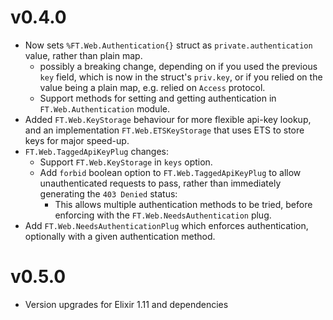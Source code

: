 # v0.4.0

* Now sets `%FT.Web.Authentication{}` struct as `private.authentication` value, rather than plain map.
    * possibly a breaking change, depending on if you used the previous `key` field, which is now in the struct's `priv.key`, or if you relied on the value being a plain map, e.g. relied on `Access` protocol.
    * Support methods for setting and getting authentication in `FT.Web.Authentication` module.
* Added `FT.Web.KeyStorage` behaviour for more flexible api-key lookup, and an implementation `FT.Web.ETSKeyStorage` that uses ETS to store keys for major speed-up.
* `FT.Web.TaggedApiKeyPlug` changes:
    * Support `FT.Web.KeyStorage` in `keys` option.
    * Add `forbid` boolean option to `FT.Web.TaggedApiKeyPlug` to allow unauthenticated requests to pass, rather than immediately generating the `403 Denied` status:
        * This allows multiple authentication methods to be tried, before enforcing with the `FT.Web.NeedsAuthentication` plug.
* Add `FT.Web.NeedsAuthenticationPlug` which enforces authentication, optionally with a given authentication method.

# v0.5.0

* Version upgrades for Elixir 1.11 and dependencies
